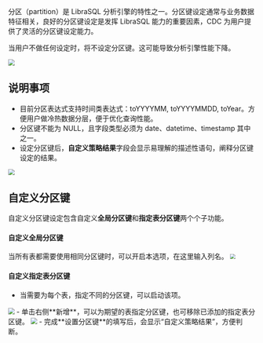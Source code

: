 
分区（partition）是 LibraSQL 分析引擎的特性之一。分区键设定通常与业务数据特征相关，良好的分区键设定是发挥 LibraSQL 能力的重要因素，CDC 为用户提供了灵活的分区键设定能力。

当用户不做任何设定时，将不设定分区键。这可能导致分析引擎性能下降。

<img src="https://qcloudimg.tencent-cloud.cn/raw/e90c3e8102710b9aaaf356c065dd578b.png" style="zoom: 80%;" />

## 说明事项
- 目前分区表达式支持时间类表达式：toYYYYMM, toYYYYMMDD, toYear。方便用户做冷热数据分层，便于优化查询性能。
- 分区键不能为 NULL，且字段类型必须为 date、datetime、timestamp 其中之一。
- 设定分区键后，**自定义策略结果**字段会显示易理解的描述性语句，阐释分区键设定的结果。
<img src="https://qcloudimg.tencent-cloud.cn/raw/b89d86dc93677706813097747462c288.png" style="zoom:80%;" />


## 自定义分区键
自定义分区键设定包含自定义**全局分区键**和**指定表分区键**两个个子功能。  

#### 自定义全局分区键
当所有表都需要使用相同分区键时，可以开启本选项，在这里输入列名。
<img src="https://qcloudimg.tencent-cloud.cn/raw/f638832e32f2d7d230c2205236624d6d.png" style="zoom:67%;" />

#### 自定义指定表分区键
- 当需要为每个表，指定不同的分区键，可以启动该项。
<img src="https://qcloudimg.tencent-cloud.cn/raw/8b18de75b481f3cf26a9d1806d037d86.png" style="zoom:80%;" />
- 单击右侧**新增**，可以为期望的表指定分区键，也可移除已添加的指定表分区键。
<img src="https://qcloudimg.tencent-cloud.cn/raw/eb509f221035ec2135819e2304472b4f.png" style="zoom:80%;" />
- 完成**设置分区键**的填写后，会显示“自定义策略结果”，方便判断。

  
